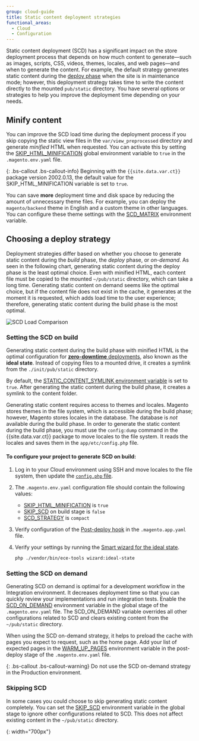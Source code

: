```yaml
---
group: cloud-guide
title: Static content deployment strategies
functional_areas:
  - Cloud
  - Configuration
---
```


Static content deployment (SCD) has a significant impact on the store deployment process that depends on how much content to generate—such as images, scripts, CSS, videos, themes, locales, and web pages—and when to generate the content. For example, the default strategy generates static content during the [deploy phase]({{page.baseurl}}/cloud/deploy/cloud-deployment-process.html#-deploy-phase) when the site is in maintenance mode; however, this deployment strategy takes time to write the content directly to the mounted `pub/static` directory. You have several options or strategies to help you improve the deployment time depending on your needs.

## Minify content

You can improve the SCD load time during the deployment process if you skip copying the static view files in the `var/view_preprocessed` directory and generate _minified_ HTML when requested. You can activate this by setting the [SKIP_HTML_MINIFICATION]({{page.baseurl}}/cloud/env/variables-global.html#skip_html_minification) global environment variable to `true` in the `.magento.env.yaml` file.

{: .bs-callout .bs-callout-info}
Beginning with the `{{site.data.var.ct}}` package version 2002.0.13, the default value for the SKIP_HTML_MINIFICATION variable is set to `true`.

You can save **more** deployment time and disk space by reducing the amount of unnecessary theme files. For example, you can deploy the `magento/backend` theme in English and a custom theme in other languages. You can configure these theme settings with the [SCD_MATRIX]({{page.baseurl}}/cloud/env/variables-deploy.html#scd_matrix) environment variable.

## Choosing a deploy strategy

Deployment strategies differ based on whether you choose to generate static content during the _build_ phase, the _deploy_ phase, or _on-demand_. As seen in the following chart, generating static content during the deploy phase is the least optimal choice. Even with minified HTML, each content file must be copied to the mounted `~/pub/static` directory, which can take a long time. Generating static content on demand seems like the optimal choice, but if the content file does not exist in the cache, it generates at the moment it is requested, which adds load time to the user experience; therefore, generating static content during the build phase is the most optimal.

![SCD Load Comparison]

### Setting the SCD on build

Generating static content during the build phase with minified HTML is the optimal configuration for [**zero-downtime** deployments]({{page.baseurl}}/cloud/deploy/reduce-downtime.html), also known as the **ideal state**. Instead of copying files to a mounted drive, it creates a symlink from the `./init/pub/static` directory.

By default, the [STATIC_CONTENT_SYMLINK environment variable]({{page.baseurl}}/cloud/env/variables-deploy.html#static_content_symlink) is set to `true`. After generating the static content during the build phase, it creates a symlink to the content folder.

Generating static content requires access to themes and locales. Magento stores themes in the file system, which is accessible during the build phase; however, Magento stores locales in the database. The database is _not_ available during the build phase. In order to generate the static content during the build phase, you must use the `config:dump` command in the {{site.data.var.ct}} package to move locales to the file system. It reads the locales and saves them in the `app/etc/config.php` file.

#### To configure your project to generate SCD on build:

1.  Log in to your Cloud environment using SSH and move locales to the file system, then update the [`config.php` file](https://devdocs.magento.com/guides/v2.2/cloud/project/project-upgrade.html#create-a-new-configphp-file).

1.  The `.magento.env.yaml` configuration file should contain the following values:

    -  [SKIP_HTML_MINIFICATION]({{page.baseurl}}/cloud/env/variables-global.html#skip_html_minification) is `true`
    -  [SKIP_SCD]({{page.baseurl}}/cloud/env/variables-build.html#skip_scd) on build stage is `false`
    -  [SCD_STRATEGY](https://devdocs.magento.com/guides/v2.2/cloud/env/variables-build.html#scd_strategy) is `compact`

1.  Verify configuration of the [Post-deploy hook]({{page.baseurl}}/cloud/project/project-conf-files_magento-app.html#hooks) in the `.magento.app.yaml` file.

1.  Verify your settings by running the [Smart wizard for the ideal state]({{page.baseurl}}/cloud/deploy/smart-wizards.html).

    ```bash
    php ./vendor/bin/ece-tools wizard:ideal-state
    ```

### Setting the SCD on demand

Generating SCD on demand is optimal for a development workflow in the Integration environment. It decreases deployment time so that you can quickly review your implementations and run integration tests. Enable the [SCD_ON_DEMAND]({{page.baseurl}}/cloud/env/variables-global.html#scd_on_demand) environment variable in the global stage of the `.magento.env.yaml` file. The SCD_ON_DEMAND variable overrides all other configurations related to SCD and clears existing content from the `~/pub/static` directory.

When using the SCD on-demand strategy, it helps to preload the cache with pages you expect to request, such as the home page. Add your list of expected pages in the [WARM_UP_PAGES]({{page.baseurl}}/cloud/env/variables-post-deploy.html#warm_up_pages) environment variable in the post-deploy stage of the `.magento.env.yaml` file.

{: .bs-callout .bs-callout-warning}
Do not use the SCD on-demand strategy in the Production environment.

### Skipping SCD

In some cases you could choose to skip generating static content completely. You can set the [SKIP_SCD]({{page.baseurl}}/cloud/env/variables-build.html#skip_scd) environment variable in the global stage to ignore other configurations related to SCD. This does not affect existing content in the `~/pub/static` directory.

[SCD Load Comparison]: {{site.baseurl}}/common/images/cloud/scd-load-times.png
{: width="700px"}
